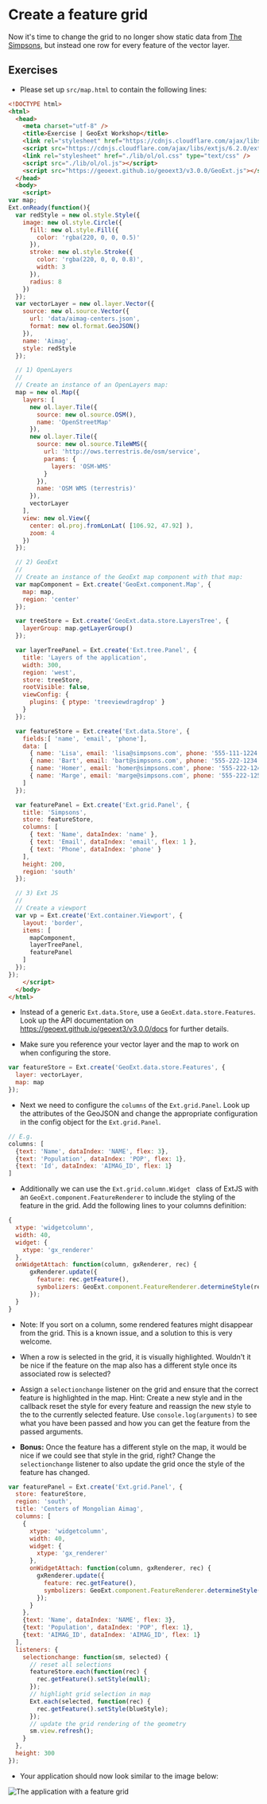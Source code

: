 # Create a feature grid

Now it's time to change the grid to no longer show static data from [The Simpsons](https://en.wikipedia.org/wiki/The_Simpsons), but instead one row for every feature of the vector layer.

## Exercises

* Please set up `src/map.html` to contain the following lines:

```html
<!DOCTYPE html>
<html>
  <head>
    <meta charset="utf-8" />
    <title>Exercise | GeoExt Workshop</title>
    <link rel="stylesheet" href="https://cdnjs.cloudflare.com/ajax/libs/extjs/6.2.0/classic/theme-triton/resources/theme-triton-all.css" type="text/css" />
    <script src="https://cdnjs.cloudflare.com/ajax/libs/extjs/6.2.0/ext-all.js"></script>
    <link rel="stylesheet" href="./lib/ol/ol.css" type="text/css" />
    <script src="./lib/ol/ol.js"></script>
    <script src="https://geoext.github.io/geoext3/v3.0.0/GeoExt.js"></script>
  </head>
  <body>
    <script>
var map;
Ext.onReady(function(){
  var redStyle = new ol.style.Style({
    image: new ol.style.Circle({
      fill: new ol.style.Fill({
        color: 'rgba(220, 0, 0, 0.5)'
      }),
      stroke: new ol.style.Stroke({
        color: 'rgba(220, 0, 0, 0.8)',
        width: 3
      }),
      radius: 8
    })
  });
  var vectorLayer = new ol.layer.Vector({
    source: new ol.source.Vector({
      url: 'data/aimag-centers.json',
      format: new ol.format.GeoJSON()
    }),
    name: 'Aimag',
    style: redStyle
  });

  // 1) OpenLayers
  //
  // Create an instance of an OpenLayers map:
  map = new ol.Map({
    layers: [
      new ol.layer.Tile({
        source: new ol.source.OSM(),
        name: 'OpenStreetMap'
      }),
      new ol.layer.Tile({
        source: new ol.source.TileWMS({
          url: 'http://ows.terrestris.de/osm/service',
          params: {
            layers: 'OSM-WMS'
          }
        }),
        name: 'OSM WMS (terrestris)'
      }),
      vectorLayer
    ],
    view: new ol.View({
      center: ol.proj.fromLonLat( [106.92, 47.92] ),
      zoom: 4
    })
  });

  // 2) GeoExt
  //
  // Create an instance of the GeoExt map component with that map:
  var mapComponent = Ext.create('GeoExt.component.Map', {
    map: map,
    region: 'center'
  });

  var treeStore = Ext.create('GeoExt.data.store.LayersTree', {
    layerGroup: map.getLayerGroup()
  });

  var layerTreePanel = Ext.create('Ext.tree.Panel', {
    title: 'Layers of the application',
    width: 300,
    region: 'west',
    store: treeStore,
    rootVisible: false,
    viewConfig: {
      plugins: { ptype: 'treeviewdragdrop' }
    }
  });

  var featureStore = Ext.create('Ext.data.Store', {
    fields:[ 'name', 'email', 'phone'],
    data: [
      { name: 'Lisa', email: 'lisa@simpsons.com', phone: '555-111-1224' },
      { name: 'Bart', email: 'bart@simpsons.com', phone: '555-222-1234' },
      { name: 'Homer', email: 'homer@simpsons.com', phone: '555-222-1244' },
      { name: 'Marge', email: 'marge@simpsons.com', phone: '555-222-1254' }
    ]
  });

  var featurePanel = Ext.create('Ext.grid.Panel', {
    title: 'Simpsons',
    store: featureStore,
    columns: [
      { text: 'Name', dataIndex: 'name' },
      { text: 'Email', dataIndex: 'email', flex: 1 },
      { text: 'Phone', dataIndex: 'phone' }
    ],
    height: 200,
    region: 'south'
  });

  // 3) Ext JS
  //
  // Create a viewport
  var vp = Ext.create('Ext.container.Viewport', {
    layout: 'border',
    items: [
      mapComponent,
      layerTreePanel,
      featurePanel
    ]
  });
});
    </script>
  </body>
</html>
```

* Instead of a generic `Ext.data.Store`, use a `GeoExt.data.store.Features`. Look up the API documentation on https://geoext.github.io/geoext3/v3.0.0/docs for further details.

* Make sure you reference your vector layer and the map to work on when configuring the store.

```js
var featureStore = Ext.create('GeoExt.data.store.Features', {
  layer: vectorLayer,
  map: map
});
```

* Next we need to configure the `columns` of the `Ext.grid.Panel`. Look up the attributes of the GeoJSON and change the appropriate configuration in the config object for the `Ext.grid.Panel`.

```js
// E.g.
columns: [
  {text: 'Name', dataIndex: 'NAME', flex: 3},
  {text: 'Population', dataIndex: 'POP', flex: 1},
  {text: 'Id', dataIndex: 'AIMAG_ID', flex: 1}
]
```

* Additionally we can use the `Ext.grid.column.Widget ` class of ExtJS with an
`GeoExt.component.FeatureRenderer` to include the styling of the feature in the
grid. Add the following lines to your columns definition:

```js
{
  xtype: 'widgetcolumn',
  width: 40,
  widget: {
    xtype: 'gx_renderer'
  },
  onWidgetAttach: function(column, gxRenderer, rec) {
      gxRenderer.update({
        feature: rec.getFeature(),
        symbolizers: GeoExt.component.FeatureRenderer.determineStyle(rec)
      });
  }
}
```

* Note: If you sort on a column, some rendered features might disappear
from the grid. This is a known issue, and a solution to this is very welcome.

* When a row is selected in the grid, it is visually highlighted. Wouldn't it be nice if the feature on the map also has a different style once its associated row is selected?

* Assign a `selectionchange` listener on the grid and ensure that the correct feature is highlighted in the map. Hint: Create a new style and in the callback reset the style for every feature and reassign the new style to the to the currently selected feature. Use `console.log(arguments)` to see what you have been passed and how you can get the feature from the passed arguments.

* **Bonus:** Once the feature has a different style on the map, it would be nice if we could see that style in the grid, right? Change the `selectionchange` listener to also update the grid once the style of the feature has changed.

```js
var featurePanel = Ext.create('Ext.grid.Panel', {
  store: featureStore,
  region: 'south',
  title: 'Centers of Mongolian Aimag',
  columns: [
    {
      xtype: 'widgetcolumn',
      width: 40,
      widget: {
        xtype: 'gx_renderer'
      },
      onWidgetAttach: function(column, gxRenderer, rec) {
        gxRenderer.update({
          feature: rec.getFeature(),
          symbolizers: GeoExt.component.FeatureRenderer.determineStyle(rec)
        });
      }
    },
    {text: 'Name', dataIndex: 'NAME', flex: 3},
    {text: 'Population', dataIndex: 'POP', flex: 1},
    {text: 'AIMAG_ID', dataIndex: 'AIMAG_ID', flex: 1}
  ],
  listeners: {
    selectionchange: function(sm, selected) {
      // reset all selections
      featureStore.each(function(rec) {
        rec.getFeature().setStyle(null);
      });
      // highlight grid selection in map
      Ext.each(selected, function(rec) {
        rec.getFeature().setStyle(blueStyle);
      });
      // update the grid rendering of the geometry
      sm.view.refresh();
    }
  },
  height: 300
});
```

* Your application should now look similar to the image below:

![The application with a feature grid](after.png)

